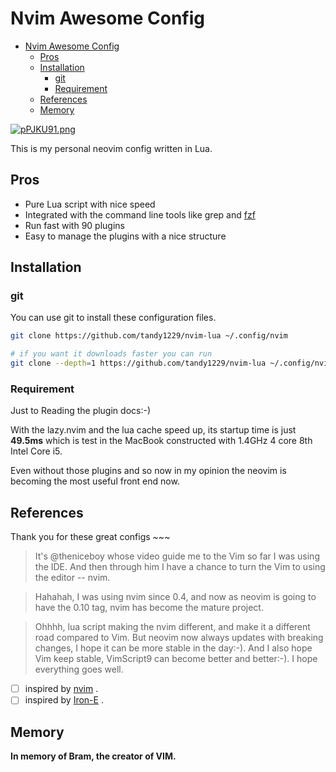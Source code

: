 # Nvim Awesome Config

<!--toc:start-->
- [Nvim Awesome Config](#nvim-awesome-config)
  - [Pros](#pros)
  - [Installation](#installation)
    - [git](#git)
    - [Requirement](#requirement)
  - [References](#references)
  - [Memory](#memory)
<!--toc:end-->

<!-- [![pCqCxTH.png](https://s1.ax1x.com/2023/07/22/pCqCxTH.png)](https://imgse.com/i/pCqCxTH) -->

[![pPJKU91.png](https://s1.ax1x.com/2023/08/22/pPJKU91.png)](https://imgse.com/i/pPJKU91)

This is my personal neovim config written in Lua.

## Pros

- Pure Lua script with nice speed
- Integrated with the command line tools like grep and [fzf](https://github.com/junegunn/fzf)
- Run fast with 90 plugins
- Easy to manage the plugins with a nice structure

## Installation

### git

You can use git to install these configuration files.

```bash
git clone https://github.com/tandy1229/nvim-lua ~/.config/nvim

# if you want it downloads faster you can run
git clone --depth=1 https://github.com/tandy1229/nvim-lua ~/.config/nvim
```

### Requirement

Just to Reading the plugin docs:-)

With the lazy.nvim and the lua cache speed up, its startup time is just **49.5ms** which is test in the MacBook constructed with 1.4GHz 4 core 8th Intel Core i5.

Even without those plugins and so now in my opinion the neovim is becoming the most useful front end now.

## References

Thank you for these great configs \~~~

> It's @theniceboy whose video guide me to the Vim so far I was using the IDE. And then through him I have a chance to turn the Vim to using the editor -- nvim.

> Hahahah, I was using nvim since 0.4, and now as neovim is going to have the 0.10 tag, nvim has become the mature project.

> Ohhhh, lua script making the nvim different, and make it a different road compared to Vim. But neovim now always updates with breaking changes, I hope it can be more stable in the day:-). And I also hope Vim keep stable, VimScript9 can become better and better:-). I hope everything goes well.

- [ ] inspired by [nvim](https://github.com/theniceboy/nvim) .
- [ ] inspired by [Iron-E](https://github.com/Iron-E) .

## Memory

**In memory of Bram, the creator of VIM.**
